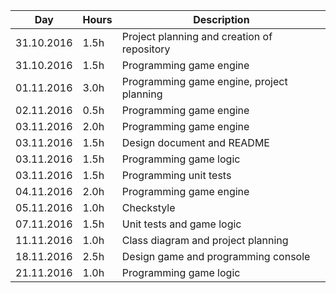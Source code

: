 Day        | Hours | Description
-----------|-------|-------------
31.10.2016 | 1.5h  | Project planning and creation of repository
31.10.2016 | 1.5h  | Programming game engine
01.11.2016 | 3.0h  | Programming game engine, project planning
02.11.2016 | 0.5h  | Programming game engine
03.11.2016 | 2.0h  | Programming game engine
03.11.2016 | 1.5h  | Design document and README
03.11.2016 | 1.5h  | Programming game logic
03.11.2016 | 1.5h  | Programming unit tests
04.11.2016 | 2.0h  | Programming game engine
05.11.2016 | 1.0h  | Checkstyle
07.11.2016 | 1.5h  | Unit tests and game logic
11.11.2016 | 1.0h  | Class diagram and project planning
18.11.2016 | 2.5h  | Design game and programming console
21.11.2016 | 1.0h  | Programming game logic
